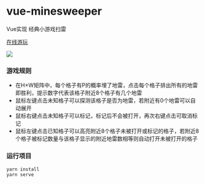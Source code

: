 # vue-minesweeper

Vue实现 经典小游戏扫雷 

[在线游玩](http://101.33.214.39:81/)

![](https://gitee.com/linyibin97/vue-minesweeper/raw/master/img/preview.png)

### 游戏规则
- 在H×W矩阵中，每个格子有P的概率埋了地雷，点击每个格子排出所有的地雷即胜利，提示数字代表该格子附近8个格子有几个地雷
- 鼠标左键点击未知格子可以探测该格子是否为地雷，若附近有0个地雷可以自动展开
- 鼠标右键点击未知格子可以标记，标记后不会被打开，再次右键点击可取消标记
- 鼠标左键点击已知格子可以高亮附近8个格子未被打开或标记的格子，若附近8个格子被标记数量与该格子显示的附近地雷数相等则自动打开未被打开的格子

### 运行项目
```
yarn install
yarn serve
```